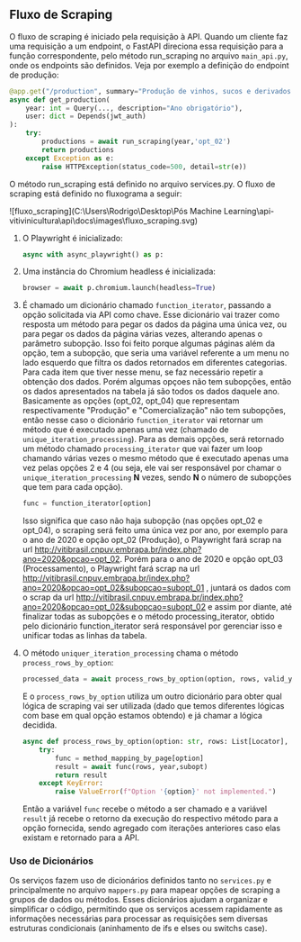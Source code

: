 ## Fluxo de Scraping

O fluxo de scraping é iniciado pela requisição à API. Quando um cliente faz uma requisição a um endpoint, o FastAPI direciona essa requisição para a função correspondente, pelo método run_scraping no arquivo `main_api.py`, onde os endpoints são definidos. Veja por exemplo a definição do endpoint de produção:

```python
@app.get("/production", summary="Produção de vinhos, sucos e derivados do Rio Grande do Sul", tags=["Production"],response_model=List[Production_or_Commercialization])
async def get_production(
    year: int = Query(..., description="Ano obrigatório"),
    user: dict = Depends(jwt_auth)
):
    try:
        productions = await run_scraping(year,'opt_02')
        return productions
    except Exception as e:
        raise HTTPException(status_code=500, detail=str(e))
```

O método run_scraping está definido no arquivo services.py. O fluxo de scraping está definido no fluxograma a seguir:

![fluxo_scraping](C:\Users\Rodrigo\Desktop\Pós Machine Learning\api-vitivinicultura\api\docs\images\fluxo_scraping.svg)

1. O Playwright é inicializado:

   ```python
   async with async_playwright() as p:
   ```

2. Uma instância do Chromium headless é inicializada:

   ```python
   browser = await p.chromium.launch(headless=True)
   ```

3. É chamado um dicionário chamado `function_iterator`, passando a opção solicitada via API como chave. Esse dicionário vai trazer como resposta um método para pegar os dados da página uma única vez, ou para pegar os dados da página várias vezes, alterando apenas o parâmetro subopção. Isso foi feito porque algumas páginas além da opção, tem a subopção, que seria uma variável referente a um menu no lado esquerdo que filtra os dados retornados em diferentes categorias. Para cada item que tiver nesse menu, se faz necessário repetir a obtenção dos dados. Porém algumas opçoes não tem subopções, então os dados apresentados na tabela já são todos os dados daquele ano. Basicamente as opções (opt_02, opt_04) que representam respectivamente "Produção" e "Comercialização" não tem subopções, então nesse caso o dicionário `function_iterator` vai retornar um método que é executado apenas uma vez (chamado de `unique_iteration_processing`). Para as demais opções, será retornado um método chamado `processing_iterator` que vai fazer um loop chamando várias vezes o mesmo método que é executado apenas uma vez pelas opções 2 e 4 (ou seja, ele vai ser responsável por chamar o `unique_iteration_processing` **N** vezes, sendo **N** o número de subopções que tem para cada opção).

   ```python
   func = function_iterator[option]
   ```

   Isso significa que caso não haja subopção (nas opções opt_02 e opt_04), o scraping será feito uma única vez por ano, por exemplo para o ano de 2020 e opção opt_02 (Produção), o Playwright fará scrap na url http://vitibrasil.cnpuv.embrapa.br/index.php?ano=2020&opcao=opt_02. Porém para o ano de 2020 e opção opt_03 (Processamento), o Playwright fará scrap na url http://vitibrasil.cnpuv.embrapa.br/index.php?ano=2020&opcao=opt_02&subopcao=subopt_01 , juntará os dados com o scrap da url http://vitibrasil.cnpuv.embrapa.br/index.php?ano=2020&opcao=opt_02&subopcao=subopt_02 e assim por diante, até finalizar todas as subopções e o método processing_iterator, obtido pelo dicionário function_iterator será responsável por gerenciar isso e unificar todas as linhas da tabela.

4. O método `uniquer_iteration_processing` chama o método `process_rows_by_option`:

   ```python
   processed_data = await process_rows_by_option(option, rows, valid_year, subopt)
   ```

   E o `process_rows_by_option` utiliza um outro dicionário para obter qual lógica de scraping vai ser utilizada (dado que temos diferentes lógicas com base em qual opção estamos obtendo) e já chamar a lógica decidida.

   ```python
   async def process_rows_by_option(option: str, rows: List[Locator], year: int, subopt: Optional[int]):
       try:
           func = method_mapping_by_page[option]
           result = await func(rows, year,subopt)
           return result
       except KeyError:
           raise ValueError(f"Option '{option}' not implemented.")
   ```

   Então a variável `func` recebe o método a ser chamado e a variável `result` já recebe o retorno da execução do respectivo método para a opção fornecida, sendo agregado com iterações anteriores caso elas existam e retornado para a API.



### Uso de Dicionários

Os serviços fazem uso de dicionários definidos tanto no `services.py` e principalmente no arquivo `mappers.py` para mapear opções de scraping a grupos de dados ou métodos. Esses dicionários ajudam a organizar e simplificar o código, permitindo que os serviços acessem rapidamente as informações necessárias para processar as requisições sem diversas estruturas condicionais (aninhamento de ifs e elses ou switchs case).
